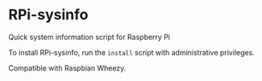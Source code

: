 RPi-sysinfo
=======

Quick system information script for Raspberry Pi

To install RPi-sysinfo, run the `install` script with administrative privileges. 

Compatible with Raspbian Wheezy.
